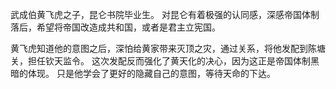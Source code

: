 武成伯黄飞虎之子，昆仑书院毕业生。
对昆仑有着极强的认同感，深感帝国体制落后，希望将帝国改造成共和国，或者是君主立宪国。

黄飞虎知道他的意图之后，深怕给黄家带来灭顶之灾，通过关系，将他发配到陈塘关，担任钦天监令。
这次发配反而强化了黄天化的决心，因为这正是帝国体制黑暗的体现。
只是他学会了更好的隐藏自己的意图，等待天命的下达。